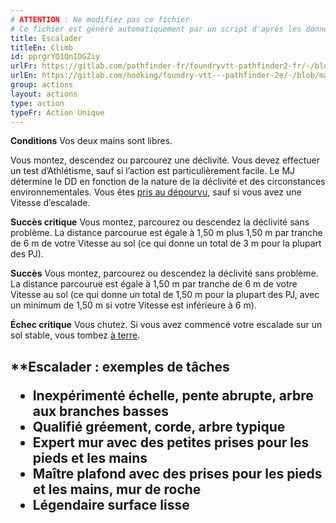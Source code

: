 ```yaml
---
# ATTENTION : Ne modifiez pas ce fichier
# Ce fichier est généré automatiquement par un script d'après les données du module Foundry VTT officiel et de sa traduction
title: Escalader
titleEn: Climb
id: pprgrYQ1QnIDGZiy
urlFr: https://gitlab.com/pathfinder-fr/foundryvtt-pathfinder2-fr/-/blob/master/data/actions/pprgrYQ1QnIDGZiy.htm
urlEn: https://gitlab.com/hooking/foundry-vtt---pathfinder-2e/-/blob/master/packs/data/actions.db/climb.json
group: actions
layout: actions
type: action
typeFr: Action Unique
---
```

**Conditions** Vos deux mains sont libres.

Vous montez, descendez ou parcourez une déclivité. Vous devez effectuer un test d’Athlétisme, sauf si l’action est particulièrement facile. Le MJ détermine le DD en fonction de la nature de la déclivité et des circonstances environnementales. Vous êtes [pris au dépourvu](../etats/pris-au-dépourvu.md), sauf si vous avez une Vitesse d’escalade.

**Succès critique** Vous montez, parcourez ou descendez la déclivité sans problème. La distance parcourue est égale à 1,50 m plus 1,50 m par tranche de 6 m de votre Vitesse au sol (ce qui donne un total de 3 m pour la plupart des PJ).

**Succès** Vous montez, parcourez ou descendez la déclivité sans problème. La distance parcourue est égale à 1,50 m par tranche de 6 m de votre Vitesse au sol (ce qui donne un total de 1,50 m pour la plupart des PJ, avec un minimum de 1,50 m si votre Vitesse est inférieure à 6 m).

**Échec critique** Vous chutez. Si vous avez commencé votre escalade sur un sol stable, vous tombez [à terre](../etats/à-terre.md).

<h2>**Escalader : exemples de tâches


- **Inexpérimenté** échelle, pente abrupte, arbre aux branches basses
- **Qualifié** gréement, corde, arbre typique
- **Expert** mur avec des petites prises pour les pieds et les mains
- **Maître** plafond avec des prises pour les pieds et les mains, mur de roche
- **Légendaire** surface lisse


